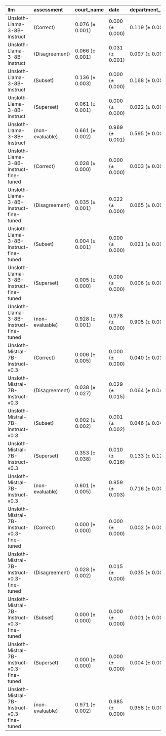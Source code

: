 | llm                                         | assessment      | court_name      | date            | department_name   | judges          | legal_bases     | recorder        | signature       |
|:--------------------------------------------|:----------------|:----------------|:----------------|:------------------|:----------------|:----------------|:----------------|:----------------|
| Unsloth-Llama-3-8B-Instruct                 | (Correct)       | 0.076 (± 0.001) | 0.000 (± 0.000) | 0.119 (± 0.000)   | 0.129 (± 0.002) | 0.009 (± 0.001) | 0.013 (± 0.002) | 0.743 (± 0.004) |
| Unsloth-Llama-3-8B-Instruct                 | (Disagreement)  | 0.066 (± 0.001) | 0.031 (± 0.001) | 0.097 (± 0.001)   | 0.037 (± 0.001) | 0.428 (± 0.009) | 0.015 (± 0.001) | 0.111 (± 0.001) |
| Unsloth-Llama-3-8B-Instruct                 | (Subset)        | 0.136 (± 0.003) | 0.000 (± 0.000) | 0.168 (± 0.003)   | 0.070 (± 0.001) | 0.033 (± 0.001) | 0.447 (± 0.003) | 0.011 (± 0.001) |
| Unsloth-Llama-3-8B-Instruct                 | (Superset)      | 0.061 (± 0.001) | 0.000 (± 0.000) | 0.022 (± 0.001)   | 0.178 (± 0.005) | 0.174 (± 0.007) | 0.001 (± 0.000) | 0.007 (± 0.001) |
| Unsloth-Llama-3-8B-Instruct                 | (non-evaluable) | 0.661 (± 0.002) | 0.969 (± 0.001) | 0.595 (± 0.001)   | 0.586 (± 0.005) | 0.356 (± 0.006) | 0.524 (± 0.003) | 0.129 (± 0.004) |
| Unsloth-Llama-3-8B-Instruct-fine-tuned      | (Correct)       | 0.028 (± 0.000) | 0.000 (± 0.000) | 0.003 (± 0.000)   | 0.024 (± 0.001) | 0.015 (± 0.001) | 0.002 (± 0.000) | 0.002 (± 0.000) |
| Unsloth-Llama-3-8B-Instruct-fine-tuned      | (Disagreement)  | 0.035 (± 0.001) | 0.022 (± 0.000) | 0.065 (± 0.001)   | 0.021 (± 0.001) | 0.619 (± 0.004) | 0.025 (± 0.002) | 0.015 (± 0.000) |
| Unsloth-Llama-3-8B-Instruct-fine-tuned      | (Subset)        | 0.004 (± 0.001) | 0.000 (± 0.000) | 0.021 (± 0.001)   | 0.027 (± 0.001) | 0.090 (± 0.003) | 0.036 (± 0.002) | 0.020 (± 0.002) |
| Unsloth-Llama-3-8B-Instruct-fine-tuned      | (Superset)      | 0.005 (± 0.000) | 0.000 (± 0.000) | 0.006 (± 0.000)   | 0.047 (± 0.000) | 0.064 (± 0.001) | 0.002 (± 0.001) | 0.002 (± 0.000) |
| Unsloth-Llama-3-8B-Instruct-fine-tuned      | (non-evaluable) | 0.928 (± 0.001) | 0.978 (± 0.000) | 0.905 (± 0.001)   | 0.881 (± 0.001) | 0.212 (± 0.004) | 0.936 (± 0.004) | 0.961 (± 0.002) |
| Unsloth-Mistral-7B-Instruct-v0.3            | (Correct)       | 0.006 (± 0.005) | 0.000 (± 0.000) | 0.040 (± 0.034)   | 0.024 (± 0.021) | 0.004 (± 0.003) | 0.001 (± 0.001) | 0.165 (± 0.143) |
| Unsloth-Mistral-7B-Instruct-v0.3            | (Disagreement)  | 0.038 (± 0.027) | 0.029 (± 0.015) | 0.064 (± 0.043)   | 0.060 (± 0.047) | 0.206 (± 0.088) | 0.017 (± 0.008) | 0.146 (± 0.076) |
| Unsloth-Mistral-7B-Instruct-v0.3            | (Subset)        | 0.002 (± 0.002) | 0.001 (± 0.002) | 0.046 (± 0.040)   | 0.017 (± 0.015) | 0.054 (± 0.040) | 0.029 (± 0.025) | 0.010 (± 0.004) |
| Unsloth-Mistral-7B-Instruct-v0.3            | (Superset)      | 0.353 (± 0.038) | 0.010 (± 0.016) | 0.133 (± 0.124)   | 0.312 (± 0.086) | 0.130 (± 0.133) | 0.037 (± 0.033) | 0.133 (± 0.221) |
| Unsloth-Mistral-7B-Instruct-v0.3            | (non-evaluable) | 0.601 (± 0.005) | 0.959 (± 0.003) | 0.716 (± 0.006)   | 0.586 (± 0.006) | 0.605 (± 0.005) | 0.916 (± 0.001) | 0.547 (± 0.002) |
| Unsloth-Mistral-7B-Instruct-v0.3-fine-tuned | (Correct)       | 0.000 (± 0.000) | 0.000 (± 0.000) | 0.002 (± 0.000)   | 0.017 (± 0.001) | 0.025 (± 0.001) | 0.008 (± 0.001) | 0.000 (± 0.000) |
| Unsloth-Mistral-7B-Instruct-v0.3-fine-tuned | (Disagreement)  | 0.028 (± 0.002) | 0.015 (± 0.000) | 0.035 (± 0.001)   | 0.024 (± 0.001) | 0.202 (± 0.002) | 0.017 (± 0.001) | 0.004 (± 0.001) |
| Unsloth-Mistral-7B-Instruct-v0.3-fine-tuned | (Subset)        | 0.000 (± 0.000) | 0.000 (± 0.000) | 0.001 (± 0.000)   | 0.008 (± 0.001) | 0.042 (± 0.001) | 0.004 (± 0.000) | 0.004 (± 0.001) |
| Unsloth-Mistral-7B-Instruct-v0.3-fine-tuned | (Superset)      | 0.000 (± 0.000) | 0.000 (± 0.000) | 0.004 (± 0.000)   | 0.009 (± 0.000) | 0.022 (± 0.001) | 0.001 (± 0.000) | 0.000 (± 0.000) |
| Unsloth-Mistral-7B-Instruct-v0.3-fine-tuned | (non-evaluable) | 0.971 (± 0.002) | 0.985 (± 0.000) | 0.958 (± 0.001)   | 0.943 (± 0.002) | 0.709 (± 0.002) | 0.970 (± 0.001) | 0.992 (± 0.001) |
